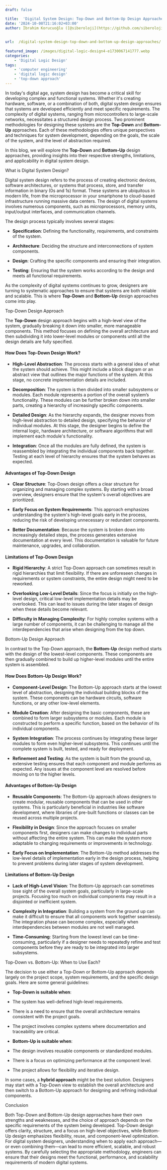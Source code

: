 ```yaml
---
draft: false

title:  'Digital System Design: Top-Down and Bottom-Up Design Approaches'
date: '2024-10-08T21:16:02+03:00'
author: İbrahim Korucuoğlu ([@siberoloji](https://github.com/siberoloji))
 
 
url:  /digital-system-design-top-down-and-bottom-up-design-approaches/
 
featured_image: /images/digital-logic-design4-e1730067141777.webp
categories:
    - 'Digital Logic Design'
tags:
    - 'computer engineering'
    - 'digital logic design'
    - 'top-down approach'
---
```



In today's digital age, system design has become a critical skill for developing complex and functional systems. Whether it's creating hardware, software, or a combination of both, digital system design ensures that systems are developed efficiently and meet specific requirements. The complexity of digital systems, ranging from microcontrollers to large-scale networks, necessitates a structured design process. Two prominent methodologies for designing these systems are the **Top-Down** and **Bottom-Up** approaches. Each of these methodologies offers unique perspectives and techniques for system development, depending on the goals, the scale of the system, and the level of abstraction required.



In this blog, we will explore the **Top-Down** and **Bottom-Up** design approaches, providing insights into their respective strengths, limitations, and applicability in digital system design.



What is Digital System Design?



Digital system design refers to the process of creating electronic devices, software architectures, or systems that process, store, and transfer information in binary (0s and 1s) format. These systems are ubiquitous in modern life, from the microprocessor in your smartphone to cloud-based infrastructure running massive data centers. The design of digital systems involves numerous components, such as microprocessors, memory units, input/output interfaces, and communication channels.



The design process typically involves several stages:


* **Specification**: Defining the functionality, requirements, and constraints of the system.

* **Architecture**: Deciding the structure and interconnections of system components.

* **Design**: Crafting the specific components and ensuring their integration.

* **Testing**: Ensuring that the system works according to the design and meets all functional requirements.




As the complexity of digital systems continues to grow, designers are turning to systematic approaches to ensure that systems are both reliable and scalable. This is where **Top-Down** and **Bottom-Up** design approaches come into play.



Top-Down Design Approach



The **Top-Down** design approach begins with a high-level view of the system, gradually breaking it down into smaller, more manageable components. This method focuses on defining the overall architecture and then subdividing it into lower-level modules or components until all the design details are fully specified.


#### How Does Top-Down Design Work?


* **High-Level Abstraction**: The process starts with a general idea of what the system should achieve. This might include a block diagram or an abstract view that outlines the major functions of the system. At this stage, no concrete implementation details are included.

* **Decomposition**: The system is then divided into smaller subsystems or modules. Each module represents a portion of the overall system’s functionality. These modules can be further broken down into smaller parts, creating a hierarchy of increasingly specific components.

* **Detailed Design**: As the hierarchy expands, the designer moves from high-level abstraction to detailed design, specifying the behavior of individual modules. At this stage, the designer begins to define the internal logic, hardware architecture, or software algorithms that will implement each module's functionality.

* **Integration**: Once all the modules are fully defined, the system is reassembled by integrating the individual components back together. Testing at each level of hierarchy ensures that the system behaves as expected.



#### Advantages of Top-Down Design


* **Clear Structure**: Top-Down design offers a clear structure for organizing and managing complex systems. By starting with a broad overview, designers ensure that the system's overall objectives are prioritized.

* **Early Focus on System Requirements**: This approach emphasizes understanding the system's high-level goals early in the process, reducing the risk of developing unnecessary or redundant components.

* **Better Documentation**: Because the system is broken down into increasingly detailed steps, the process generates extensive documentation at every level. This documentation is valuable for future maintenance, upgrades, and collaboration.



#### Limitations of Top-Down Design


* **Rigid Hierarchy**: A strict Top-Down approach can sometimes result in rigid hierarchies that limit flexibility. If there are unforeseen changes in requirements or system constraints, the entire design might need to be reworked.

* **Overlooking Low-Level Details**: Since the focus is initially on the high-level design, critical low-level implementation details may be overlooked. This can lead to issues during the later stages of design when these details become relevant.

* **Difficulty in Managing Complexity**: For highly complex systems with a large number of components, it can be challenging to manage all the interdependencies that arise when designing from the top down.




Bottom-Up Design Approach



In contrast to the Top-Down approach, the **Bottom-Up** design method starts with the design of the lowest-level components. These components are then gradually combined to build up higher-level modules until the entire system is assembled.


#### How Does Bottom-Up Design Work?


* **Component-Level Design**: The Bottom-Up approach starts at the lowest level of abstraction, designing the individual building blocks of the system. These components can be hardware circuits, software functions, or any other low-level elements.

* **Module Creation**: After designing the basic components, these are combined to form larger subsystems or modules. Each module is constructed to perform a specific function, based on the behavior of its individual components.

* **System Integration**: The process continues by integrating these larger modules to form even higher-level subsystems. This continues until the complete system is built, tested, and ready for deployment.

* **Refinement and Testing**: As the system is built from the ground up, extensive testing ensures that each component and module performs as expected. Any issues at the component level are resolved before moving on to the higher levels.



#### Advantages of Bottom-Up Design


* **Reusable Components**: The Bottom-Up approach allows designers to create modular, reusable components that can be used in other systems. This is particularly beneficial in industries like software development, where libraries of pre-built functions or classes can be reused across multiple projects.

* **Flexibility in Design**: Since the approach focuses on smaller components first, designers can make changes to individual parts without affecting the entire system. This can make the system more adaptable to changing requirements or improvements in technology.

* **Early Focus on Implementation**: The Bottom-Up method addresses the low-level details of implementation early in the design process, helping to prevent problems during later stages of system development.



#### Limitations of Bottom-Up Design


* **Lack of High-Level Vision**: The Bottom-Up approach can sometimes lose sight of the overall system goals, particularly in large-scale projects. Focusing too much on individual components may result in a disjointed or inefficient system.

* **Complexity in Integration**: Building a system from the ground up can make it difficult to ensure that all components work together seamlessly. The integration phase can become complex, especially when interdependencies between modules are not well managed.

* **Time-Consuming**: Starting from the lowest level can be time-consuming, particularly if a designer needs to repeatedly refine and test components before they are ready to be integrated into larger subsystems.




Top-Down vs. Bottom-Up: When to Use Each?



The decision to use either a Top-Down or Bottom-Up approach depends largely on the project scope, system requirements, and the specific design goals. Here are some general guidelines:


* **Top-Down is suitable when**:

* The system has well-defined high-level requirements.

* There is a need to ensure that the overall architecture remains consistent with the project goals.

* The project involves complex systems where documentation and traceability are critical.

* **Bottom-Up is suitable when**:

* The design involves reusable components or standardized modules.

* There is a focus on optimizing performance at the component level.

* The project allows for flexibility and iterative design.




In some cases, a **hybrid approach** might be the best solution. Designers may start with a Top-Down view to establish the overall architecture and then switch to a Bottom-Up approach for designing and refining individual components.



Conclusion



Both Top-Down and Bottom-Up design approaches have their own strengths and weaknesses, and the choice of approach depends on the specific requirements of the system being developed. Top-Down design offers clarity, structure, and a focus on high-level objectives, while Bottom-Up design emphasizes flexibility, reuse, and component-level optimization. For digital system designers, understanding when to apply each approach—or even combining them—can lead to more efficient, scalable, and robust systems. By carefully selecting the appropriate methodology, engineers can ensure that their designs meet the functional, performance, and scalability requirements of modern digital systems.
